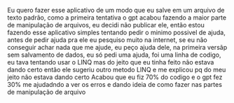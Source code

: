 Eu quero fazer esse aplicativo de um modo que eu salve em um arquivo de texto padrão, como a primeira tentativa o gpt acabou fazendo a maior parte de manipulação de arquivos, eu decidi não publicar ele, então estou fazendo esse aplicativo simples tentando pedir o minimo possivel de ajuda, antes de pedir ajuda pra ele eu pesquiso muito na internet, se eu não conseguir achar nada que me ajude, eu peço ajuda dele, na primeira versãp sem salvamento de dados, eu só pedi uma ajuda, foi uma linha de codigo, eu tava tentando usar o LINQ mas do jeito que eu tinha feito não estava dando certo então ele sugeriu outro metodo LINQ e me explicou pq  do meu jeito não estava dando certo
Acabou que eu fiz 70% do codigo e o gpt fez 30% me ajudadndo a ver os erros e dando ideia de como fazer nas partes de manipulação de arquivo
